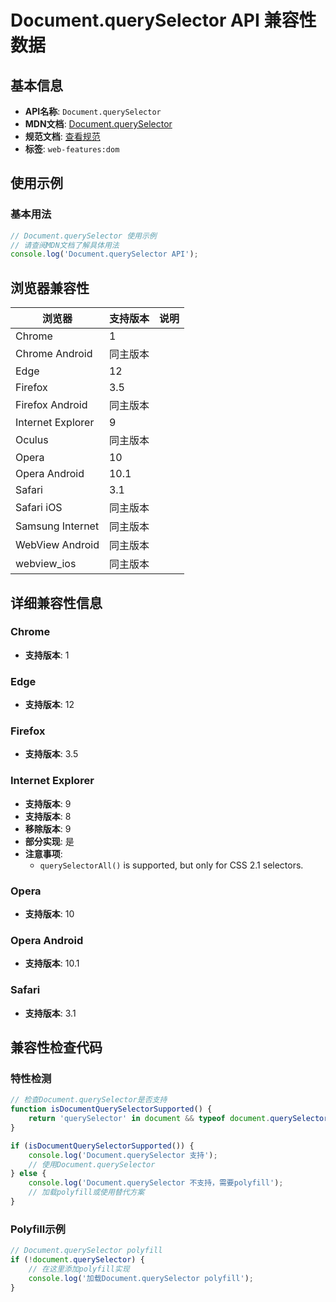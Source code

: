 # Document.querySelector API 兼容性数据

## 基本信息

- **API名称**: `Document.querySelector`
- **MDN文档**: [Document.querySelector](https://developer.mozilla.org/docs/Web/API/Document/querySelector)
- **规范文档**: [查看规范](https://dom.spec.whatwg.org/#ref-for-dom-parentnode-queryselector①)
- **标签**: `web-features:dom`

## 使用示例

### 基本用法

```javascript
// Document.querySelector 使用示例
// 请查阅MDN文档了解具体用法
console.log('Document.querySelector API');
```

## 浏览器兼容性

| 浏览器 | 支持版本 | 说明 |
|--------|----------|------|
| Chrome | 1 |  |
| Chrome Android | 同主版本 |  |
| Edge | 12 |  |
| Firefox | 3.5 |  |
| Firefox Android | 同主版本 |  |
| Internet Explorer | 9 |  |
| Oculus | 同主版本 |  |
| Opera | 10 |  |
| Opera Android | 10.1 |  |
| Safari | 3.1 |  |
| Safari iOS | 同主版本 |  |
| Samsung Internet | 同主版本 |  |
| WebView Android | 同主版本 |  |
| webview_ios | 同主版本 |  |

## 详细兼容性信息

### Chrome

- **支持版本**: 1

### Edge

- **支持版本**: 12

### Firefox

- **支持版本**: 3.5

### Internet Explorer

- **支持版本**: 9
- **支持版本**: 8
- **移除版本**: 9
- **部分实现**: 是
- **注意事项**:
  - `querySelectorAll()` is supported, but only for CSS 2.1 selectors.

### Opera

- **支持版本**: 10

### Opera Android

- **支持版本**: 10.1

### Safari

- **支持版本**: 3.1

## 兼容性检查代码

### 特性检测

```javascript
// 检查Document.querySelector是否支持
function isDocumentQuerySelectorSupported() {
    return 'querySelector' in document && typeof document.querySelector === 'function';
}

if (isDocumentQuerySelectorSupported()) {
    console.log('Document.querySelector 支持');
    // 使用Document.querySelector
} else {
    console.log('Document.querySelector 不支持，需要polyfill');
    // 加载polyfill或使用替代方案
}
```

### Polyfill示例

```javascript
// Document.querySelector polyfill
if (!document.querySelector) {
    // 在这里添加polyfill实现
    console.log('加载Document.querySelector polyfill');
}
```

